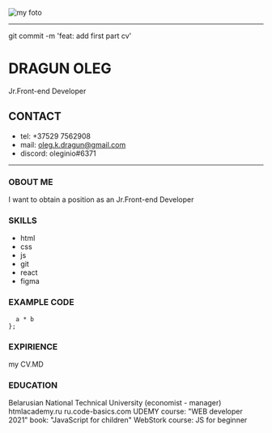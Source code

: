 ![my foto](https://s3.vcdn.biz/static/f/1718724981/image.jpg/pt/r0x284x4)  
***  

git commit -m 'feat: add first part cv'

# **DRAGUN OLEG**  
Jr.Front-end Developer  
## CONTACT  
* tel: +37529 7562908
* mail: oleg.k.dragun@gmail.com
* discord: oleginio#6371  
***
### OBOUT ME    
I want to obtain a position as an Jr.Front-end Developer  
### SKILLS
* html 
* css 
* js 
* git
* react
* figma  
### EXAMPLE CODE
```function multiply(a, b){
  a * b
};
```

### EXPIRIENCE  
my CV.MD
### EDUCATION  
Belarusian National Technical University (economist - manager) 
htmlacademy.ru
ru.code-basics.com
UDEMY course: "WEB developer 2021"
book: "JavaScript for children"
WebStork course: JS for beginner